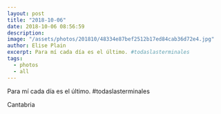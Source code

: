 ```yaml
---
layout: post
title: "2018-10-06"
date: 2018-10-06 08:56:59
description: 
image: "/assets/photos/201810/48334e87bef2512b17ed84cab36d72e4.jpg"
author: Elise Plain
excerpt: Para mí cada día es el último. #todaslasterminales
tags: 
  - photos
  - all
---
```


Para mí cada día es el último. #todaslasterminales
<p></p>
Cantabria